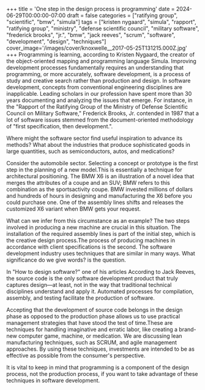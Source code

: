 +++
title = 'One step in the design process is programming'
date = 2024-06-29T00:00:00-07:00
draft = false
categories = ["ratifying group", "scientific", "bmw", "simula"]
tags = ["kristen nygaard", "simula", "rapport", "ratifying group", "ministry", "defense scientific council", "military software", "frederick brooks", "jr.", "bmw", "jack reeves", "scrum", "software", "development", "design", "techniques"]
cover_image='/images/cover/knoxwelle__2017-05-25T131215.000Z.jpg'
+++
Programming is learning, according to Kristen Nygaard, the creator of the object-oriented mapping and programming language Simula. Improving development processes fundamentally requires an understanding that programming, or more accurately, software development, is a process of study and creative search rather than production and design. In software development, concepts from conventional engineering disciplines are inapplicable. Leading scholars in our profession have spent more than 30 years documenting and analyzing the issues that emerge. For instance, in the "Rapport of the Ratifying Group of the Ministry of Defense Scientific Council on Military Software," Frederick Brooks, Jr. contended in 1987 that a lot of software issues stemmed from the document-oriented methodology of "first specification, then development.".

Where might the software sector find useful inspiration to advance its methods? What about the industries that produce sophisticated goods in large quantities, such as semiconductors, autos, and medications?

Consider the automobile sector. Selecting a concept or prototype is the first step in the planning of a new model.This is essentially a technique for architectural positioning. The BMW X6 is an illustration of a novel idea that merges the attributes of a coupe and an SUV; BMW refers to this combination as the sportsactivity coupe. BMW invested millions of dollars and hundreds of hours in designing and manufacturing the X6 before you could purchase one. One of the assembly lines shifts and releases the customized X6 variant when BMW gets your request.

What can we infer from this circumstance as an example? The two steps involved in producing a new machine are crucial in this situation. The installation of the required assembly lines is part of the initial step, which is the creative design process.The process of producing machines in accordance with client specifications is the second. The software development industry uses techniques that are similar in many ways. What significance do we give words? is the question.

In "How to design software?" one of his articles According to Jack Reeves, the source code is the only software development product that truly captures design—at least, not in the way that traditional technical disciplines understand and apply it. Automated processes for compilation, assembly, and testing facilitate the production of software.

Accepting that the development of source code belongs in the design phase as opposed to the production phase allows us to use practical management strategies that have stood the test of time.These are techniques for handling imaginative and erratic labor, like creating a brand-new computer game, machine, or medication. We are discussing lean manufacturing techniques, such as SCRUM, and agile management approaches. By using these techniques, investments are intended to be as effective as possible from the consumer's perspective.

It is vital to keep in mind that programming is a component of the design process, not the production process, if you want to take advantage of these techniques in software development.